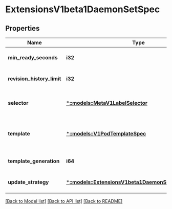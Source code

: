 # ExtensionsV1beta1DaemonSetSpec

## Properties
Name | Type | Description | Notes
------------ | ------------- | ------------- | -------------
**min_ready_seconds** | **i32** | The minimum number of seconds for which a newly created DaemonSet pod should be ready without any of its container crashing, for it to be considered available. Defaults to 0 (pod will be considered available as soon as it is ready). | [optional] [default to null]
**revision_history_limit** | **i32** | The number of old history to retain to allow rollback. This is a pointer to distinguish between explicit zero and not specified. Defaults to 10. | [optional] [default to null]
**selector** | [***::models::MetaV1LabelSelector**](io.k8s.apimachinery.pkg.apis.meta.v1.LabelSelector.md) | A label query over pods that are managed by the daemon set. Must match in order to be controlled. If empty, defaulted to labels on Pod template. More info: https://kubernetes.io/docs/concepts/overview/working-with-objects/labels/#label-selectors | [optional] [default to null]
**template** | [***::models::V1PodTemplateSpec**](io.k8s.kubernetes.pkg.api.v1.PodTemplateSpec.md) | An object that describes the pod that will be created. The DaemonSet will create exactly one copy of this pod on every node that matches the template&#39;s node selector (or on every node if no node selector is specified). More info: https://kubernetes.io/docs/concepts/workloads/controllers/replicationcontroller#pod-template | [default to null]
**template_generation** | **i64** | DEPRECATED. A sequence number representing a specific generation of the template. Populated by the system. It can be set only during the creation. | [optional] [default to null]
**update_strategy** | [***::models::ExtensionsV1beta1DaemonSetUpdateStrategy**](io.k8s.kubernetes.pkg.apis.extensions.v1beta1.DaemonSetUpdateStrategy.md) | An update strategy to replace existing DaemonSet pods with new pods. | [optional] [default to null]

[[Back to Model list]](../README.md#documentation-for-models) [[Back to API list]](../README.md#documentation-for-api-endpoints) [[Back to README]](../README.md)


